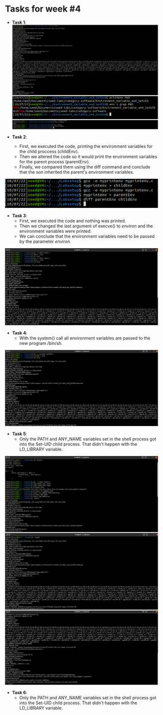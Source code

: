 # Tasks for week \#4

- **Task 1**:
![task1.1](docs/logbook4/task1_ph1.png)
![task1.2](docs/logbook4/task1_ph2.png)
![task1.3](docs/logbook4/task1_ph3.png)

- **Task 2**:
  - First, we executed the code, printing the environment variables for the child proccess (childEnv).
  - Then we altered the code so it would print the environment variables for the parent process (parentEnv).
  - Finally, we compared them using the diff command and conclude that the son inherited the parent's environment variables. 

![task2](docs/logbook4/task2_ph1.png)

- **Task 3**:
  - First, we executed the code and nothing was printed.
  - Then we changed the last argument of execve() to *environ* and the environment variables were printed.
  - We can conclude that the environment variables need to be passed by the parameter *environ*.

![task3](docs/logbook4/task3_ph1.png)

- **Task 4**:
  - With the system() call all environment variables are passed to the new program /bin/sh.

![task4](docs/logbook4/task4_ph1.png)

- **Task 5**:
  - Only the PATH and ANY_NAME variables set in the shell process got into the Set-UID child process. That didn't happen with the LD_LIBRARY variable.

![task5.1](docs/logbook4/task5_ph1.png)
![task5.2](docs/logbook4/task5_ph2.png)
![task5.3](docs/logbook4/task5_ph3.png)
- **Task 6**:
  - Only the PATH and ANY_NAME variables set in the shell process got into the Set-UID child process. That didn't happen with the LD_LIBRARY variable.
  
